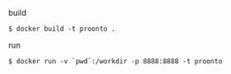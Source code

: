 build
```
$ docker build -t proonto .
```

run
```
$ docker run -v `pwd`:/workdir -p 8888:8888 -t proonto
```

